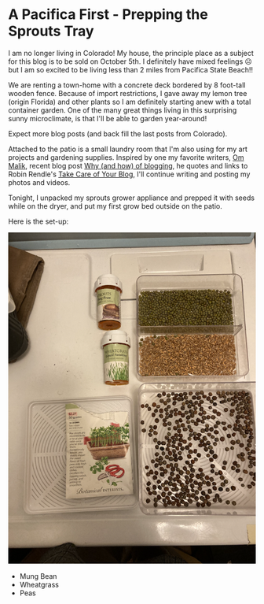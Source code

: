 # A Pacifica First - Prepping the Sprouts Tray
I am no longer living in Colorado! My house, the principle 
place as a subject for this blog is to be sold on October 5th.
I definitely have mixed feelings &#9785; but I am so 
excited to be living less than 2 miles from Pacifica 
State Beach!!

We are renting a town-home with a concrete deck bordered
by 8 foot-tall wooden fence. Because of import restrictions,
I gave away my lemon tree (origin Florida) and other plants 
so I am definitely starting anew with a total container 
garden. One of the many great things living in this 
surprising sunny microclimate, is that I'll be able to 
garden year-around! 

Expect more blog posts (and back fill the last posts from 
Colorado). 

Attached to the patio is a small laundry room that I'm 
also using for my art projects and gardening supplies. 
Inspired by one my favorite writers, [Om Malik](https://om.co/about/),
recent blog post [Why (and how) of blogging](https://om.co/2022/09/16/why-and-how-of-blogging/),
he quotes and links to Robin Rendle's 
[Take Care of Your Blog](https://www.robinrendle.com/notes/take-care-of-your-blog-/),
I'll continue writing and posting my photos and videos.

Tonight, I unpacked my sprouts grower appliance and 
prepped it with seeds while on the dryer, and put 
my first grow bed outside on the patio.

Here is the set-up:

![Mung Bean, Wheatgrass, and Peas](img/020220922_grow-station-prep.png)

- Mung Bean
- Wheatgrass
- Peas

